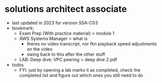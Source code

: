 # solutions architect associate

- last updated in 2023 for version SSA-C03
- bookmark:
  - Exam Prep (With practice material) > module 1
  - AWS Systems Manager > what is
    - theres no video transcript, nor fkn playback speed adjustments on the video
    - swing back to this after the other stuff
  - LAB: Deep dive: VPC peering > deep dive 2.pdf
- todos
  - FYI: just by opening a lab marks it as completed, check the completed list and figure out which ones you still need to do
